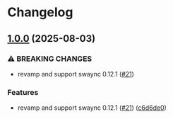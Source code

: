 # Changelog

## [1.0.0](https://github.com/catppuccin/swaync/compare/v0.2.3...v1.0.0) (2025-08-03)


### ⚠ BREAKING CHANGES

* revamp and support swaync 0.12.1 ([#21](https://github.com/catppuccin/swaync/issues/21))

### Features

* revamp and support swaync 0.12.1 ([#21](https://github.com/catppuccin/swaync/issues/21)) ([c6d6de0](https://github.com/catppuccin/swaync/commit/c6d6de02af900a8fb2eae55693fb9a3968204555))

